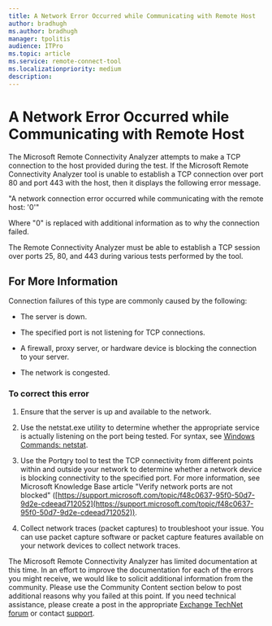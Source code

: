 ```yaml
---
title: A Network Error Occurred while Communicating with Remote Host
author: bradhugh
ms.author: bradhugh
manager: tpolitis
audience: ITPro 
ms.topic: article 
ms.service: remote-connect-tool
ms.localizationpriority: medium
description: 
---
```


# A Network Error Occurred while Communicating with Remote Host

The Microsoft Remote Connectivity Analyzer attempts to make a TCP connection to the host provided during the test. If the Microsoft Remote Connectivity Analyzer tool is unable to establish a TCP connection over port 80 and port 443 with the host, then it displays the following error message.

"A network connection error occurred while communicating with the remote host: '0'"

Where "0" is replaced with additional information as to why the connection failed.

The Remote Connectivity Analyzer must be able to establish a TCP session over ports 25, 80, and 443 during various tests performed by the tool.

## For More Information

Connection failures of this type are commonly caused by the following:

- The server is down.

- The specified port is not listening for TCP connections.

- A firewall, proxy server, or hardware device is blocking the connection to your server.

- The network is congested.

### To correct this error

1. Ensure that the server is up and available to the network.

2. Use the netstat.exe utility to determine whether the appropriate service is actually listening on the port being tested. For syntax, see [Windows Commands: netstat](/windows-server/administration/windows-commands/netstat).

3. Use the Portqry tool to test the TCP connectivity from different points within and outside your network to determine whether a network device is blocking connectivity to the specified port. For more information, see Microsoft Knowledge Base article "Verify network ports are not blocked" ([https://support.microsoft.com/topic/f48c0637-95f0-50d7-9d2e-cdeead712052](https://support.microsoft.com/topic/f48c0637-95f0-50d7-9d2e-cdeead712052)).

4. Collect network traces (packet captures) to troubleshoot your issue. You can use packet capture software or packet capture features available on your network devices to collect network traces.

The Microsoft Remote Connectivity Analyzer has limited documentation at this time. In an effort to improve the documentation for each of the errors you might receive, we would like to solicit additional information from the community. Please use the Community Content section below to post additional reasons why you failed at this point. If you need technical assistance, please create a post in the appropriate [Exchange TechNet forum](https://go.microsoft.com/fwlink/?linkid=73420) or contact [support](https://go.microsoft.com/fwlink/?linkid=8158).
